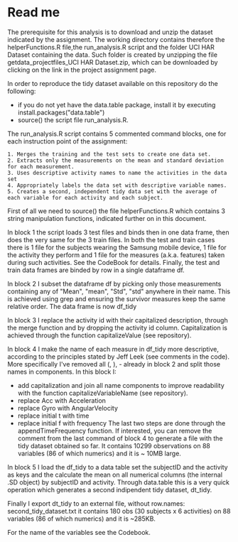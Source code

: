 Read me
========================================================

The prerequisite for this analysis is to download and unzip the dataset indicated by the assignment.
The working directory contains therefore the helperFunctions.R file,the run_analysis.R script and the folder UCI HAR Dataset containing the data.
Such folder is created by unzipping the file getdata_projectfiles_UCI HAR Dataset.zip, which can be downloaded by clicking on the link
in the project assignment page.

In order to reproduce the tidy dataset available on this repository do the following:
- if you do not yet have the data.table package, install it by executing
  install.packages("data.table")
- source() the script file run_analysis.R.

The run_analysis.R script contains 5 commented command blocks, one for each instruction point of the assignment:

    1. Merges the training and the test sets to create one data set.
    2. Extracts only the measurements on the mean and standard deviation for each measurement. 
    3. Uses descriptive activity names to name the activities in the data set
    4. Appropriately labels the data set with descriptive variable names. 
    5. Creates a second, independent tidy data set with the average of each variable for each activity and each subject. 

First of all we need to source() the file helperFunctions.R which contains 3 string manipulation functions, indicated further on in this document.

In block 1 the script loads 3 test files and binds then in one data frame, then does the very same for the 3 train files.
In both the test and train cases there is 1 file for the subjects wearing the Samsung mobile device, 1 file for the activity they perform and 1 file for the measures (a.k.a. features) taken during such activities. See the CodeBook for details.
Finally, the test and train data frames are binded by row in a single dataframe df.

In block 2 I subset the dataframe df by picking only those measurements containing any of "Mean", "mean", "Std", "std" anywhere in their name. This is achieved using grep and ensuring the survivor measures keep the same relative order.
The data frame is now df_tidy

In block 3 I replace the activity id with their capitalized description, through the merge function and by dropping the activity id column.
Capitalization is achieved through the function capitalizeValue (see repository).

In block 4 I make the name of each measure in df_tidy more descriptive, according to the principles stated by Jeff Leek (see comments in the code).
More specifically I've removed all (, ), - already in block 2 and split those names in components. In this block I:
- add capitalization and join all name components to improve readability with the function capitalizeVariableName (see repository).
- replace Acc with Acceleration
- replace Gyro with AngularVelocity
- replace initial t with time
- replace initial f with frequency
The last two steps are done through the appendTimeFrequency function.
If interested, you can remove the comment from the last command of block 4 to generate a file with the tidy dataset obtained so far.
It contains 10299 observations on 88 variables (86 of which numerics) and it is ~ 10MB large.

In block 5 I load the df_tidy to a data table set the subjectID and the activity as keys and the calculate the mean on all numerical columns (the internal .SD object) by subjectID and activity. Through data.table this is a very quick operation which generates a second indipendent tidy dataset, dt_tidy.

Finally I export dt_tidy to an external file, without row.names:
second_tidy_dataset.txt
it contains 180 obs (30 subjects x 6 activities) on 88 variables (86 of which numerics) and it is ~285KB.

For the name of the variables see the Codebook.

